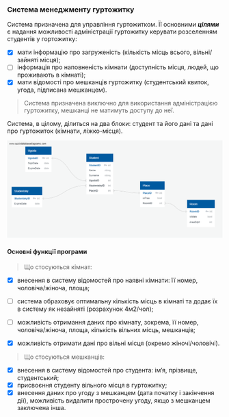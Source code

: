 ### Система менеджменту гуртожитку

Система призначена для управління гуртожитком. Її основними ***цілями*** є надання можливості адміністрації гуртожитку керувати розселенням студентів у гортожитку:

- [x] мати інформацію про загруженість (кількість місць всього, вільні/зайняті місця); 
- [ ] інформація про наповненість кімнати (доступність місця, людей, що проживають в кімнаті); 
- [x] мати відомості про мешканців гуртожитку (студентський квиток, угода, підписана мешканцем).

> Система призначена виключно для використання адміністрацією гуртожитку, мешканці не матимуть доступу до неї.

Система, в цілому, ділиться на два блоки: студент та його дані та дані про гуртожиток (кімнати, ліжко-місця).

![img](img/diagram.png)

#### Основні функції програми

> Що стосуються кімнат:
- [x] внесення в систему відомостей про наявні кімнати: її номер, чоловіча/жіноча, площа;
- [ ] система обраховує оптимальну кількість місць в кімнаті та додає їх в систему як незайняті (розрахунок 4м2/чол);
- [ ] можливість отримання даних про кімнату, зокрема, її номер, чоловіча/жіноча, площа, кількість вільних місць, мешканців;
- [x] можливість отримати дані про вільні місця (окремо жіночі/чоловічі).


> Що стосуються мешканців:
- [x] внесення в систему відомостей про студента: ім’я, прізвище, студентський;
- [x] присвоєння студенту вільного місця в гуртожитку;
- [x] внесення даних про угоду з мешканцем (дата початку і закінчення дії), можливість видалити прострочену угоду, якщо з мешканцем заключена інша.
